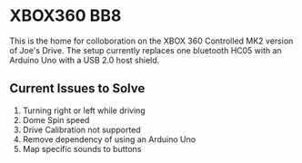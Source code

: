 # XBOX360 BB8

This is the home for colloboration on the XBOX 360 Controlled MK2 version of Joe's Drive.  The setup currently replaces one bluetooth HC05 with an Arduino Uno with a USB 2.0 host shield.

## Current Issues to Solve
1. Turning right or left while driving 
2. Dome Spin speed
3. Drive Calibration not supported
4. Remove dependency of using an Arduino Uno
5. Map specific sounds to buttons
